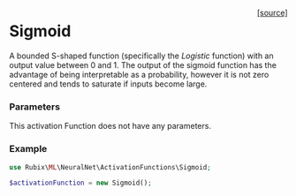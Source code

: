 <span style="float:right;"><a href="https://github.com/RubixML/RubixML/blob/master/src/NeuralNet/ActivationFunctions/Sigmoid.php">[source]</a></span>

# Sigmoid
A bounded S-shaped function (specifically the *Logistic* function) with an output value between 0 and 1. The output of the sigmoid function has the advantage of being interpretable as a probability, however it is not zero centered and tends to saturate if inputs become large.

### Parameters
This activation Function does not have any parameters.

### Example
```php
use Rubix\ML\NeuralNet\ActivationFunctions\Sigmoid;

$activationFunction = new Sigmoid();
```